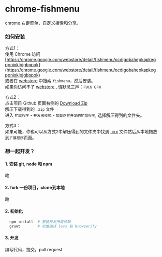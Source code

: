 chrome-fishmenu
===============

chrome 右键菜单，自定义搜索和分享。

### 如何安装
方式1：  
使用 Chrome 访问[https://chrome.google.com/webstore/detail/fishmenu/ocdigobahepkapkegppnioklpjgbppok](https://chrome.google.com/webstore/detail/fishmenu/ocdigobahepkapkegppnioklpjgbppok)   
或者在 [webstore](https://chrome.google.com/webstore) 中搜索 `fishmenu`，然后安装。   
如果你访问不了 [webstore](https://chrome.google.com/webstore) , 请默念三声：`FUCK GFW`

方式2：  
点击项目 Github 页面右侧的 [Download Zip](https://github.com/meowtec/chrome-fishmenu/archive/master.zip)  
解压下载得到的 `.zip` 文件  
进入 `扩展程序` - `开发者模式` - `加载正在开发的扩展程序`, 选择解压得到的文件夹。


方式3：  
如果可能，你也可以从方式2中解压得到的文件夹中找到 [.crx](https://github.com/meowtec/chrome-fishmenu/raw/master/fishmenu_v1.1.0.crx) 文件然后从本地拖放到`扩展程序`页面。


### 想一起开发？

#### 1. 安装 git, node 和 npm
略
#### 2. fork 一份项目，clone到本地
略
#### 2. 初始化
```bash
  npm install  # 安装开发所需依赖
  grunt        # 实施编译 less 和 browserify
```
#### 3. 开发
编写代码，提交，pull request